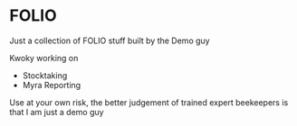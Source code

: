 # FOLIO
Just a collection of FOLIO stuff built by the Demo guy

Kwoky working on
 - Stocktaking
 - Myra Reporting

 Use at your own risk, the better judgement of trained expert beekeepers is that I am just a demo guy